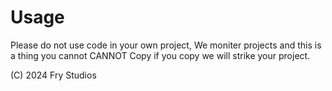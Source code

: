 # Usage
Please do not use code in your own project, We moniter projects and this is a thing you cannot CANNOT Copy if you copy we will strike your project.



(C) 2024 Fry Studios
